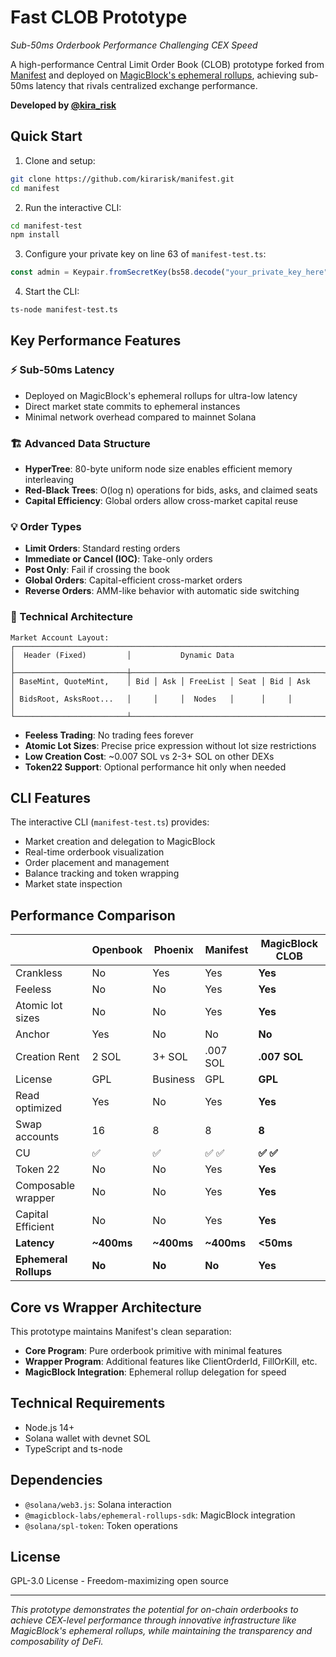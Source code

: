# Fast CLOB Prototype

*Sub-50ms Orderbook Performance Challenging CEX Speed*

A high-performance Central Limit Order Book (CLOB) prototype forked from [Manifest](https://github.com/CKS-Systems/manifest) and deployed on [MagicBlock's ephemeral rollups](https://magicblock.xyz/), achieving sub-50ms latency that rivals centralized exchange performance.

**Developed by [@kira_risk](https://twitter.com/kira_risk)**

## Quick Start

1. Clone and setup:
```bash
git clone https://github.com/kirarisk/manifest.git
cd manifest
```

2. Run the interactive CLI:
```bash
cd manifest-test
npm install
```

3. Configure your private key on line 63 of `manifest-test.ts`:
```typescript
const admin = Keypair.fromSecretKey(bs58.decode("your_private_key_here"));
```

4. Start the CLI:
```bash
ts-node manifest-test.ts
```

## Key Performance Features

### ⚡ Sub-50ms Latency
- Deployed on MagicBlock's ephemeral rollups for ultra-low latency
- Direct market state commits to ephemeral instances
- Minimal network overhead compared to mainnet Solana

### 🏗️ Advanced Data Structure
- **HyperTree**: 80-byte uniform node size enables efficient memory interleaving
- **Red-Black Trees**: O(log n) operations for bids, asks, and claimed seats
- **Capital Efficiency**: Global orders allow cross-market capital reuse

### 💡 Order Types
- **Limit Orders**: Standard resting orders
- **Immediate or Cancel (IOC)**: Take-only orders
- **Post Only**: Fail if crossing the book
- **Global Orders**: Capital-efficient cross-market orders
- **Reverse Orders**: AMM-like behavior with automatic side switching

### 🔧 Technical Architecture

```
Market Account Layout:
┌─────────────────────────────────────────────────────────────────────┐
│  Header (Fixed)         │           Dynamic Data                     │
├─────────────────────────┼───────────────────────────────────────────┤
│ BaseMint, QuoteMint,    │ Bid │ Ask │ FreeList │ Seat │ Bid │ Ask    │
│ BidsRoot, AsksRoot...   │     │     │  Nodes   │      │     │        │
└─────────────────────────┴───────────────────────────────────────────┘
```

- **Feeless Trading**: No trading fees forever
- **Atomic Lot Sizes**: Precise price expression without lot size restrictions
- **Low Creation Cost**: ~0.007 SOL vs 2-3+ SOL on other DEXs
- **Token22 Support**: Optional performance hit only when needed

## CLI Features

The interactive CLI (`manifest-test.ts`) provides:

- Market creation and delegation to MagicBlock
- Real-time orderbook visualization  
- Order placement and management
- Balance tracking and token wrapping
- Market state inspection

## Performance Comparison

|  |    Openbook    | Phoenix  |Manifest              |**MagicBlock CLOB**   |
|--|----------------|-------------------|----------------------|----------------------|
| Crankless |No |Yes |Yes |**Yes** |
| Feeless |No |No |Yes|**Yes**|
| Atomic lot sizes |No |No |Yes|**Yes**|
| Anchor |Yes |No|No|**No**|
| Creation Rent|2 SOL |3+ SOL |.007 SOL|**.007 SOL**|
| License|GPL |Business |GPL|**GPL**|
| Read optimized| Yes | No | Yes |**Yes** |
| Swap accounts| 16 | 8 | 8 |**8** |
| CU | :white_check_mark: | :white_check_mark: | :white_check_mark: :white_check_mark: |**:white_check_mark: :white_check_mark:** |
| Token 22                                                | No                 | No                 | Yes                                   |**Yes**                                   |
| Composable wrapper                                      | No                 | No                 | Yes                                   |**Yes**                                   |
| Capital Efficient                                       | No                 | No                 | Yes                                   |**Yes**                                   |
| **Latency**                                             | **~400ms**         | **~400ms**         | **~400ms**                            |**<50ms**                                 |
| **Ephemeral Rollups**                                   | **No**             | **No**             | **No**                                |**Yes**                                   |

## Core vs Wrapper Architecture

This prototype maintains Manifest's clean separation:
- **Core Program**: Pure orderbook primitive with minimal features
- **Wrapper Program**: Additional features like ClientOrderId, FillOrKill, etc.
- **MagicBlock Integration**: Ephemeral rollup delegation for speed

## Technical Requirements

- Node.js 14+
- Solana wallet with devnet SOL
- TypeScript and ts-node

## Dependencies

- `@solana/web3.js`: Solana interaction
- `@magicblock-labs/ephemeral-rollups-sdk`: MagicBlock integration
- `@solana/spl-token`: Token operations

## License

GPL-3.0 License - Freedom-maximizing open source

---

*This prototype demonstrates the potential for on-chain orderbooks to achieve CEX-level performance through innovative infrastructure like MagicBlock's ephemeral rollups, while maintaining the transparency and composability of DeFi.*
